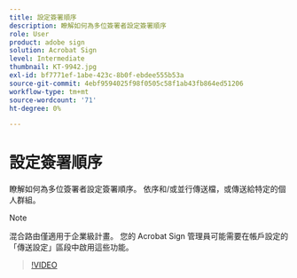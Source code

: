 ```yaml
---
title: 設定簽署順序
description: 瞭解如何為多位簽署者設定簽署順序
role: User
product: adobe sign
solution: Acrobat Sign
level: Intermediate
thumbnail: KT-9942.jpg
exl-id: bf7771ef-1abe-423c-8b0f-ebdee555b53a
source-git-commit: 4ebf9594025f98f0505c58f1ab43fb864ed51206
workflow-type: tm+mt
source-wordcount: '71'
ht-degree: 0%

---
```


# 設定簽署順序

瞭解如何為多位簽署者設定簽署順序。 依序和/或並行傳送檔，或傳送給特定的個人群組。

>[!NOTE]
>
>混合路由僅適用于企業級計畫。 您的 Acrobat Sign 管理員可能需要在帳戶設定的「傳送設定」區段中啟用這些功能。

>[!VIDEO](https://video.tv.adobe.com/v/342249?quality=12&learn=on&hidetitle=true)
